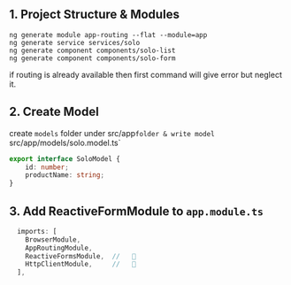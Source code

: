 ## 1. Project Structure & Modules  
```terminal
ng generate module app-routing --flat --module=app
ng generate service services/solo
ng generate component components/solo-list
ng generate component components/solo-form
```  
if routing is already available then first command will give error but neglect it.  

## 2. Create Model  
create `models` folder under src/app` folder & write model    
`src/app/models/solo.model.ts`  
```typescript
export interface SoloModel {
    id: number;
    productName: string;
}
```  

## 3. Add ReactiveFormModule to `app.module.ts`  
```typescript
  imports: [
    BrowserModule,
    AppRoutingModule,
    ReactiveFormsModule,  //   🔄
    HttpClientModule,     //   🔄
  ],
```  